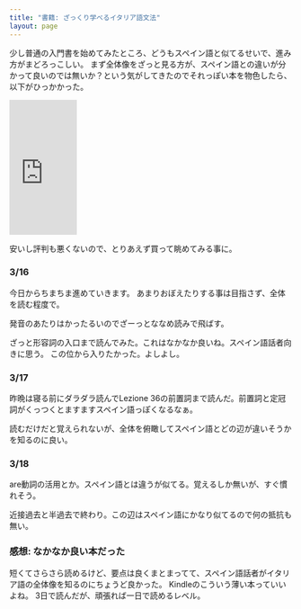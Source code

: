 ```yaml
---
title: "書籍: ざっくり学べるイタリア語文法"
layout: page	
---
```


少し普通の入門書を始めてみたところ、どうもスペイン語と似てるせいで、進み方がまどろっこしい。
まず全体像をざっと見る方が、スペイン語との違いが分かって良いのでは無いか？という気がしてきたのでそれっぽい本を物色したら、以下がひっかかった。

<iframe style="width:120px;height:240px;" marginwidth="0" marginheight="0" scrolling="no" frameborder="0" src="https://rcm-fe.amazon-adsystem.com/e/cm?ref=qf_sp_asin_til&t=karino203-22&m=amazon&o=9&p=8&l=as1&IS1=1&detail=1&asins=B00M76ZSPC&bc1=ffffff&lt1=_top&fc1=333333&lc1=0066c0&bg1=ffffff&f=ifr"> </iframe>

安いし評判も悪くないので、とりあえず買って眺めてみる事に。

### 3/16

今日からちまちま進めていきます。
あまりおぼえたりする事は目指さず、全体を読む程度で。

発音のあたりはかったるいのでざーっとななめ読みで飛ばす。

ざっと形容詞の入口まで読んでみた。これはなかなか良いね。スペイン語話者向きに思う。
この位から入りたかった。よしよし。

### 3/17

昨晩は寝る前にダラダラ読んでLezione 36の前置詞まで読んだ。前置詞と定冠詞がくっつくとますますスペイン語っぽくなるなぁ。

読むだけだと覚えられないが、全体を俯瞰してスペイン語とどの辺が違いそうかを知るのに良い。

### 3/18

are動詞の活用とか。スペイン語とは違うが似てる。覚えるしか無いが、すぐ慣れそう。

近接過去と半過去で終わり。この辺はスペイン語にかなり似てるので何の抵抗も無い。

### 感想: なかなか良い本だった

短くてさらさら読めるけど、要点は良くまとまってて、スペイン語話者がイタリア語の全体像を知るのにちょうど良かった。
Kindleのこういう薄い本っていいよね。
3日で読んだが、頑張れば一日で読めるレベル。

